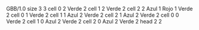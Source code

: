 <gs-board without-header> GBB/1.0
size 3 3
cell 0 2 Verde 2 
cell 1 2 Verde 2 
cell 2 2 Azul 1 Rojo 1 Verde 2 
cell 0 1 Verde 2 
cell 1 1 Azul 2 Verde 2 
cell 2 1 Azul 2 Verde 2 
cell 0 0 Verde 2 
cell 1 0 Azul 2 Verde 2 
cell 2 0 Azul 2 Verde 2 
head 2 2 </gs-board>